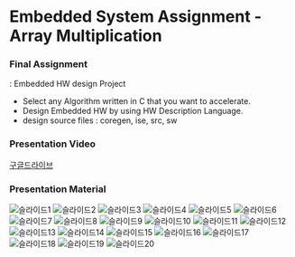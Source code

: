 # Embedded System Assignment - Array Multiplication


### Final Assignment

: Embedded HW design Project

- Select any Algorithm written in C that you want to accelerate.
- Design Embedded HW by using HW Description Language.
- design source files : coregen, ise, src, sw

### Presentation Video
[구글드라이브](https://drive.google.com/file/d/1BBHZBpxfX8n8-8IMVxRhmtkaBpth00gR/view?usp=sharing)

### Presentation Material
![슬라이드1](https://github.com/boing-86/PL_Lab/assets/54930076/0ef1e0fd-b991-41c0-80fe-3a93a6bfd377)
![슬라이드2](https://github.com/boing-86/PL_Lab/assets/54930076/4b23108b-fa85-48fa-acbe-70caa1ab90b8)
![슬라이드3](https://github.com/boing-86/PL_Lab/assets/54930076/495b2593-fbc7-4405-9cb4-a7cb7a613fba)
![슬라이드4](https://github.com/boing-86/PL_Lab/assets/54930076/6c1f59d8-d8a9-4b3d-964a-7af608116bc7)
![슬라이드5](https://github.com/boing-86/PL_Lab/assets/54930076/f3becca2-0688-46c4-8a41-fe71ce85a7d7)
![슬라이드6](https://github.com/boing-86/PL_Lab/assets/54930076/46fb4023-f0f6-4973-98d3-69f4a5253002)
![슬라이드7](https://github.com/boing-86/PL_Lab/assets/54930076/113c6209-24d4-4f0b-bb3c-56c1a5e600a3)
![슬라이드8](https://github.com/boing-86/PL_Lab/assets/54930076/b7718165-165a-4885-8e86-c2623eb1e2dd)
![슬라이드9](https://github.com/boing-86/PL_Lab/assets/54930076/46bccb5b-2278-4b16-ba0f-3ca75b2df08a)
![슬라이드10](https://github.com/boing-86/PL_Lab/assets/54930076/57b3c76b-eda0-4a38-87d1-2b8a89370906)
![슬라이드11](https://github.com/boing-86/PL_Lab/assets/54930076/e08678c7-392e-4af2-8ce7-e89706b0003e)
![슬라이드12](https://github.com/boing-86/PL_Lab/assets/54930076/78742d1c-7291-4d10-94b7-fc3154034c6b)
![슬라이드13](https://github.com/boing-86/PL_Lab/assets/54930076/5a6dcdbd-e9df-4970-ae27-c5d9ca53b06f)
![슬라이드14](https://github.com/boing-86/PL_Lab/assets/54930076/646292a2-36ba-45db-8bb8-2d8c395dc97b)
![슬라이드15](https://github.com/boing-86/PL_Lab/assets/54930076/724e7547-b229-474c-ae0c-a914528f86ac)
![슬라이드16](https://github.com/boing-86/PL_Lab/assets/54930076/d32eaa4e-f066-49f4-8966-443b2d6fbfb6)
![슬라이드17](https://github.com/boing-86/PL_Lab/assets/54930076/13f1c47c-9a77-4223-9511-d0bc5feab821)
![슬라이드18](https://github.com/boing-86/PL_Lab/assets/54930076/9f617fc0-6e04-404a-bdfe-f23873cd175e)
![슬라이드19](https://github.com/boing-86/PL_Lab/assets/54930076/e9bd6f3e-1062-47b1-bb1f-4c20ac6f32c3)
![슬라이드20](https://github.com/boing-86/PL_Lab/assets/54930076/a91c941b-b7b7-48a0-8198-0be4fdb17ada)
